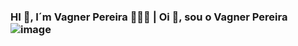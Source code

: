 ### HI 👋, I´m Vagner Pereira 🧑🏼‍🏭 | Oi 👋, sou o Vagner Pereira ![image](https://github.com/PereiraVagner/PereiraVagner/assets/71241872/8cf4da17-c2a2-496a-a3e9-bbd64610b982)



<!--
**PereiraVagner/PereiraVagner** is a ✨ _special_ ✨ repository because its `README.md` (this file) appears on your GitHub profile.

Here are some ideas to get you started:

- 🔭 I’m currently working on ...
- 🌱 I’m currently learning ...
- 👯 I’m looking to collaborate on ...
- 🤔 I’m looking for help with ...
- 💬 Ask me about ...
- 📫 How to reach me: ...
- 😄 Pronouns: ...
- ⚡ Fun fact: ...
-->
